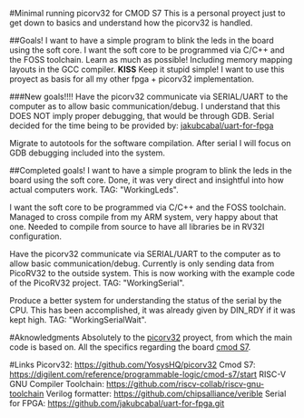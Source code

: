#Minimal running picorv32 for CMOD S7
This is a personal proyect just to get down to basics and understand how the 
picorv32 is handled.

##Goals!
I want to have a simple program to blink the leds in the board using the soft core.
I want the soft core to be programmed via C/C++ and the FOSS toolchain.
Learn as much as possible!
    Including memory mapping layouts in the GCC compiler.
**KISS** Keep it stupid simple!
    I want to use this proyect as basis for all my other fpga + picorv32 implementation.

###New goals!!!!
Have the picorv32 communicate via SERIAL/UART to the computer as to allow basic communication/debug.
    I understand that this DOES NOT imply proper debugging, that would be through GDB.
    Serial decided for the time being to be provided by: [jakubcabal/uart-for-fpga](https://github.com/jakubcabal/uart-for-fpga.git)

Migrate to autotools for the software compilation.
After serial I will focus on GDB debugging included into the system.

##Completed goals!
I want to have a simple program to blink the leds in the board using the soft core.
    Done, it was very direct and insightful into how actual computers work. TAG: "WorkingLeds".

I want the soft core to be programmed via C/C++ and the FOSS toolchain.
    Managed to cross compile from my ARM system, very happy about that one.
    Needed to compile from source to have all libraries be in RV32I configuration.

Have the picorv32 communicate via SERIAL/UART to the computer as to allow basic communication/debug.
    Currently is only sending data from PicoRV32 to the outside system.
    This is now working with the example code of the PicoRV32 project. TAG: "WorkingSerial".

Produce a better system for understanding the status of the serial by the CPU.
    This has been accomplished, it was already given by DIN_RDY if it was kept high. TAG: "WorkingSerialWait".

#Aknowledgments
    Absolutely to the [picorv32](https://github.com/YosysHQ/picorv32) proyect, from which the main code is based on.
All the specifics regarding the board [cmod S7](https://digilent.com/reference/programmable-logic/cmod-s7/start).

#Links
Picorv32: https://github.com/YosysHQ/picorv32
Cmod S7: https://digilent.com/reference/programmable-logic/cmod-s7/start
RISC-V GNU Compiler Toolchain: https://github.com/riscv-collab/riscv-gnu-toolchain
Verilog formatter: https://github.com/chipsalliance/verible
Serial for FPGA: https://github.com/jakubcabal/uart-for-fpga.git
